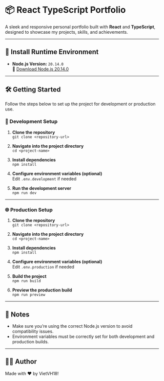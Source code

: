 # 📦 React TypeScript Portfolio

A sleek and responsive personal portfolio built with **React** and **TypeScript**, designed to showcase my projects, skills, and achievements.

---

## 🚀 Install Runtime Environment

- **Node.js Version:** `20.14.0`  
  🔗 [Download Node.js 20.14.0](https://nodejs.org/download/release/v20.14.0/)

---

## 🛠️ Getting Started

Follow the steps below to set up the project for development or production use.

### 🧪 Development Setup

1. **Clone the repository**  
   `git clone <repository-url>`  

2. **Navigate into the project directory**  
   `cd <project-name>`  

3. **Install dependencies**  
   `npm install`  

4. **Configure environment variables (optional)**  
   Edit `.env.development` if needed  

5. **Run the development server**  
   `npm run dev`

---

### 🌐 Production Setup

1. **Clone the repository**  
   `git clone <repository-url>`  

2. **Navigate into the project directory**  
   `cd <project-name>`  

3. **Install dependencies**  
   `npm install`  

4. **Configure environment variables (optional)**  
   Edit `.env.production` if needed  

5. **Build the project**  
   `npm run build`

6. **Preview the production build**  
   `npm run preview`

---

## 📌 Notes

- Make sure you’re using the correct Node.js version to avoid compatibility issues.  
- Environment variables must be correctly set for both development and production builds.

---

## 👨‍💻 Author

Made with ❤️ by VietVH18!
